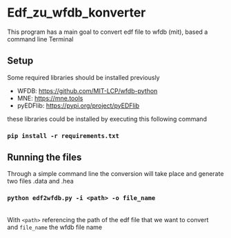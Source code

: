 # Edf_zu_wfdb_konverter

This program has a main goal to convert edf file to wfdb (mit), based a command line Terminal 

## Setup 
Some required libraries should be installed previously 
- WFDB: https://github.com/MIT-LCP/wfdb-python 
- MNE: https://mne.tools
- pyEDFlib: https://pypi.org/project/pyEDFlib

these libraries could be installed by executing this following command 

### `pip install -r requirements.txt`

## Running the files 
Through a simple command line the conversion will take place and generate two files .data and .hea 
### `python edf2wfdb.py -i <path> -o file_name` 

<br> With `<path>` referencing the path of the edf file that we want to convert <br> and `file_name` the wfdb file name


